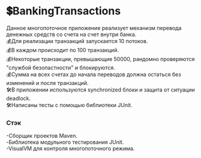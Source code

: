 # 💲BankingTransactions
Данное многопоточное приложение реализует механизм перевода денежных средств со счета на счет внутри банка.   
💰Для реализации транзакций запускается 10 потоков.   
💰В каждом происходит по 100 транзакций.   
💰Некоторые транзакции, превышающие 50000, рандомно проверяются "службой безопастности" и блокируются.   
💰Сумма на всех счетах до начала переводов должна остаться без изменений и после транзакций.   
🛠В приложении используются synchronized блоки и защита от ситуации deadlock.   
🛠Написаны тесты с помощью библиотеки JUnit.   
### Стэк    
-Сборщик проектов Maven.   
-Библиотека модульного тестирования JUnit.   
-VisualVM для контроля многопоточного режима.
